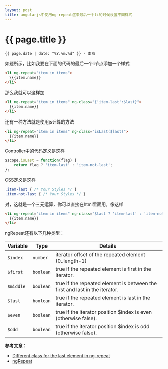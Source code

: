 ```yaml
---
layout: post
title: angularjs中使用ng-repeat渲染最后一个li的时候设置不同样式
---
```


{{ page.title }}
================

`{{ page.date | date: "%Y.%m.%d" }} - 南京`

如题所示，比如我要在下面的代码的最后一个li节点添加一个样式

```html
<li ng-repeat="item in items">  
  \{{item.name}}  
</li> 
```
那么我就可以这样加

```html
<li ng-repeat="item in items" ng-class="{'item-last':$last}">
  {{item.name}}
</li>
```
还有一种方法就是使用js计算的方法

```html
<li ng-repeat="item in items" ng-class="isLast($last)">
  {{item.name}}
</li>
```
Controller中的代码定义是这样

```js
$scope.isLast = function(flag) {  
    return flag ? 'item-last' : 'item-not-last';  
};
```
CSS定义是这样

```css
.item-last { /* Your Styles */ }
.item-not-last { /* Your Styles */ }
```
对，这就是一个三元运算，你可以直接在html里面用，像这样

```html
<li ng-repeat="item in items" ng-class="$last ? 'item-last' : 'item-not-last'">
  {{item.name}}
</li>
```
ngRepeat还有以下几种类型：

|  Variable  |  Type      |  Details                                                                     |  
|  --------- |  --------- |  --------------------------------------------------------------------------  |  
|  `$index`  |  `number`  |  iterator offset of the repeated element (0..length-1)                       |  
|  `$first`  |  `boolean` |  true if the repeated element is first in the iterator.                      |  
|  `$middle` |  `boolean` |  true if the repeated element is between the first and last in the iterator. |  
|  `$last`   |  `boolean` |  true if the repeated element is last in the iterator.                       |  
|  `$even`   |  `boolean` |  true if the iterator position $index is even (otherwise false).             |  
|  `$odd`    |  `boolean` |  true if the iterator position $index is odd (otherwise false).              |  

**参考文章：**

  * [Different class for the last element in ng-repeat][1]
  * [ngRepeat][2]


[1]: http://stackoverflow.com/questions/14581658/different-class-for-the-last-element-in-ng-repeat
[2]: https://docs.angularjs.org/api/ng/directive/ngRepeat